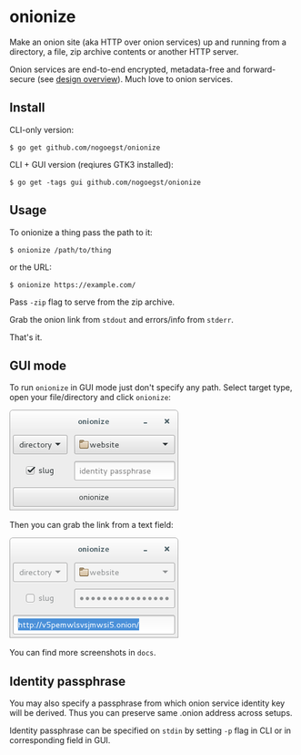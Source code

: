 onionize
===========
Make an onion site (aka HTTP over onion services) up and running from a
directory, a file, zip archive contents or another HTTP server.

Onion services are end-to-end encrypted, metadata-free and forward-secure
(see [design overview](https://www.torproject.org/docs/hidden-services.html.en)).
Much love to onion services.

Install
-------
CLI-only version:
```
$ go get github.com/nogoegst/onionize
```
CLI + GUI version (reqiures GTK3 installed):
```
$ go get -tags gui github.com/nogoegst/onionize
```

Usage
-----
To onionize a thing pass the path to it:

```
$ onionize /path/to/thing
```

or the URL:

```
$ onionize https://example.com/
```
Pass `-zip` flag to serve from the zip archive.

Grab the onion link from `stdout` and errors/info from `stderr`.
 
That's it.

GUI mode
--------
To run `onionize` in GUI mode just don't specify any path.
Select target type, open your file/directory and click `onionize`:

![onionize GUI screenshot](docs/onionize-dir-1.png)

Then you can grab the link from a text field:

![onionize GUI screenshot](docs/onionize-dir-2.png)

You can find more screenshots in `docs`.

Identity passphrase
-------------------

You may also specify a passphrase from which onion service identity key
will be derived. Thus you can preserve same .onion address across setups.

Identity passphrase can be specified on `stdin` by setting `-p` flag in CLI
or in corresponding field in GUI.
